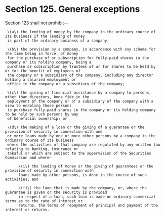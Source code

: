 # Section 125. General exceptions

[Section 123](section-123.-financial-assistance-by-a-company-in-dealings-in-its-shares-etc..md) shall not prohibit—

     \(a\) the lending of money by the company in the ordinary course of its business if the lending of money  
     is part of the ordinary business of a company;

     \(b\) the provision by a company, in accordance with any scheme for the time being in force, of money  
     for the purchase of or subscription for fully-paid shares in the company or its holding company, being a  
     purchase or subscription by trustees of or for shares to be held by or for the benefit of employees of  
     the company or a subsidiary of the company, including any director holding a salaried employment or  
     office in the company or a subsidiary of the company;

     \(c\) the giving of financial assistance by a company to persons, other than directors, bona fide in the  
     employment of the company or of a subsidiary of the company with a view to enabling those persons  
     to purchase fully-paid shares in the company or its holding company to be held by such persons by way  
     of beneficial ownership; or

     \(d\) the making of a loan or the giving of a guarantee or the provision of security in connection with one  
     or more loans made by one or more other persons by a company in the ordinary course of its business  
     where the activities of that company are regulated by any written law relating to banking, insurance or  
     takaful or which are subject to the supervision of the Securities Commission and where—

          \(i\) the lending of money or the giving of guarantees or the provision of security in connection with  
          loans made by other persons, is done in the course of such activities; and

          \(ii\) the loan that is made by the company, or, where the guarantee is given or the security is provided  
          in respect of a loan, such loan is made on ordinary commercial terms as to the rate of interest or  
          returns, the terms of repayment of principal and payment of the interest or returns.


